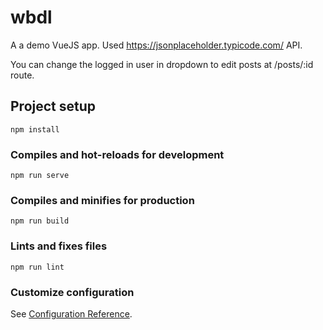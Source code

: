 # wbdl

A a demo VueJS app. 
Used https://jsonplaceholder.typicode.com/ API.

You can change the logged in user in dropdown to edit posts at /posts/:id route.



## Project setup
```
npm install
```

### Compiles and hot-reloads for development
```
npm run serve
```

### Compiles and minifies for production
```
npm run build
```

### Lints and fixes files
```
npm run lint
```

### Customize configuration
See [Configuration Reference](https://cli.vuejs.org/config/).
